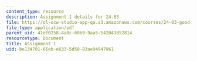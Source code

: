 ```yaml
---
content_type: resource
description: Assignment 1 details for 24.03
file: https://ol-ocw-studio-app-qa.s3.amazonaws.com/courses/24-03-good-food-ethics-and-politics-of-food-spring-2017/be13470165ebe6335d5083ae94947961_MIT24_03_assignment1.pdf
file_type: application/pdf
parent_uid: 41ef0258-4a8c-60b9-9aa5-542043852814
resourcetype: Document
title: Assignment 1
uid: be134701-65eb-e633-5d50-83ae94947961
---
```

